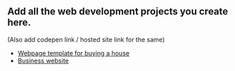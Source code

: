 ## Add all the web development projects you create here.
(Also add codepen link / hosted site link for the same)
- [Webpage template for buying a house](https://buyahouse.netlify.app/)
- [Business website](https://jyotienterprises.netlify.app/)
